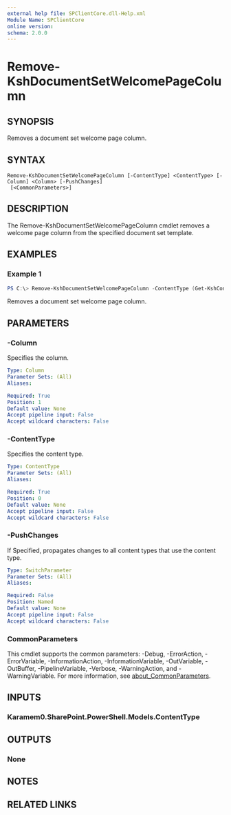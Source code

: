 ```yaml
---
external help file: SPClientCore.dll-Help.xml
Module Name: SPClientCore
online version:
schema: 2.0.0
---
```


# Remove-KshDocumentSetWelcomePageColumn

## SYNOPSIS
Removes a document set welcome page column.

## SYNTAX

```
Remove-KshDocumentSetWelcomePageColumn [-ContentType] <ContentType> [-Column] <Column> [-PushChanges]
 [<CommonParameters>]
```

## DESCRIPTION
The Remove-KshDocumentSetWelcomePageColumn cmdlet removes a welcome page column from the specified document set template.

## EXAMPLES

### Example 1
```powershell
PS C:\> Remove-KshDocumentSetWelcomePageColumn -ContentType (Get-KshContentType -ContentTypeId '0x0120D5200014BC33BECFD5C340922C6D6CECC7830D') -Column (Get-KshColumn -ColumnId '35aa78a6-66d7-472c-ab6b-d534193842af') -PushChanges
```

Removes a document set welcome page column.

## PARAMETERS

### -Column
Specifies the column.

```yaml
Type: Column
Parameter Sets: (All)
Aliases:

Required: True
Position: 1
Default value: None
Accept pipeline input: False
Accept wildcard characters: False
```

### -ContentType
Specifies the content type.

```yaml
Type: ContentType
Parameter Sets: (All)
Aliases:

Required: True
Position: 0
Default value: None
Accept pipeline input: False
Accept wildcard characters: False
```

### -PushChanges
If Specified, propagates changes to all content types that use the content type.

```yaml
Type: SwitchParameter
Parameter Sets: (All)
Aliases:

Required: False
Position: Named
Default value: None
Accept pipeline input: False
Accept wildcard characters: False
```

### CommonParameters
This cmdlet supports the common parameters: -Debug, -ErrorAction, -ErrorVariable, -InformationAction, -InformationVariable, -OutVariable, -OutBuffer, -PipelineVariable, -Verbose, -WarningAction, and -WarningVariable. For more information, see [about_CommonParameters](http://go.microsoft.com/fwlink/?LinkID=113216).

## INPUTS

### Karamem0.SharePoint.PowerShell.Models.ContentType

## OUTPUTS

### None

## NOTES

## RELATED LINKS
